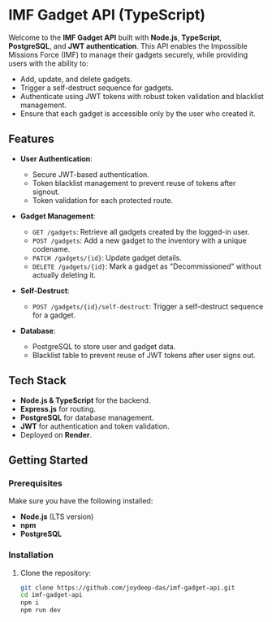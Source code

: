 # IMF Gadget API (TypeScript)

Welcome to the **IMF Gadget API** built with **Node.js**, **TypeScript**, **PostgreSQL**, and **JWT authentication**. This API enables the Impossible Missions Force (IMF) to manage their gadgets securely, while providing users with the ability to:
- Add, update, and delete gadgets.
- Trigger a self-destruct sequence for gadgets.
- Authenticate using JWT tokens with robust token validation and blacklist management.
- Ensure that each gadget is accessible only by the user who created it.

## Features

- **User Authentication**:
  - Secure JWT-based authentication.
  - Token blacklist management to prevent reuse of tokens after signout.
  - Token validation for each protected route.
  
- **Gadget Management**:
  - `GET /gadgets`: Retrieve all gadgets created by the logged-in user.
  - `POST /gadgets`: Add a new gadget to the inventory with a unique codename.
  - `PATCH /gadgets/{id}`: Update gadget details.
  - `DELETE /gadgets/{id}`: Mark a gadget as "Decommissioned" without actually deleting it.
  
- **Self-Destruct**:
  - `POST /gadgets/{id}/self-destruct`: Trigger a self-destruct sequence for a gadget.

- **Database**:
  - PostgreSQL to store user and gadget data.
  - Blacklist table to prevent reuse of JWT tokens after user signs out.

## Tech Stack

- **Node.js & TypeScript** for the backend.
- **Express.js** for routing.
- **PostgreSQL** for database management.
- **JWT** for authentication and token validation.
- Deployed on **Render**.

## Getting Started

### Prerequisites

Make sure you have the following installed:

- **Node.js** (LTS version)
- **npm**
- **PostgreSQL**

### Installation

1. Clone the repository:
   ```bash
   git clone https://github.com/joydeep-das/imf-gadget-api.git
   cd imf-gadget-api
   npm i
   npm run dev

